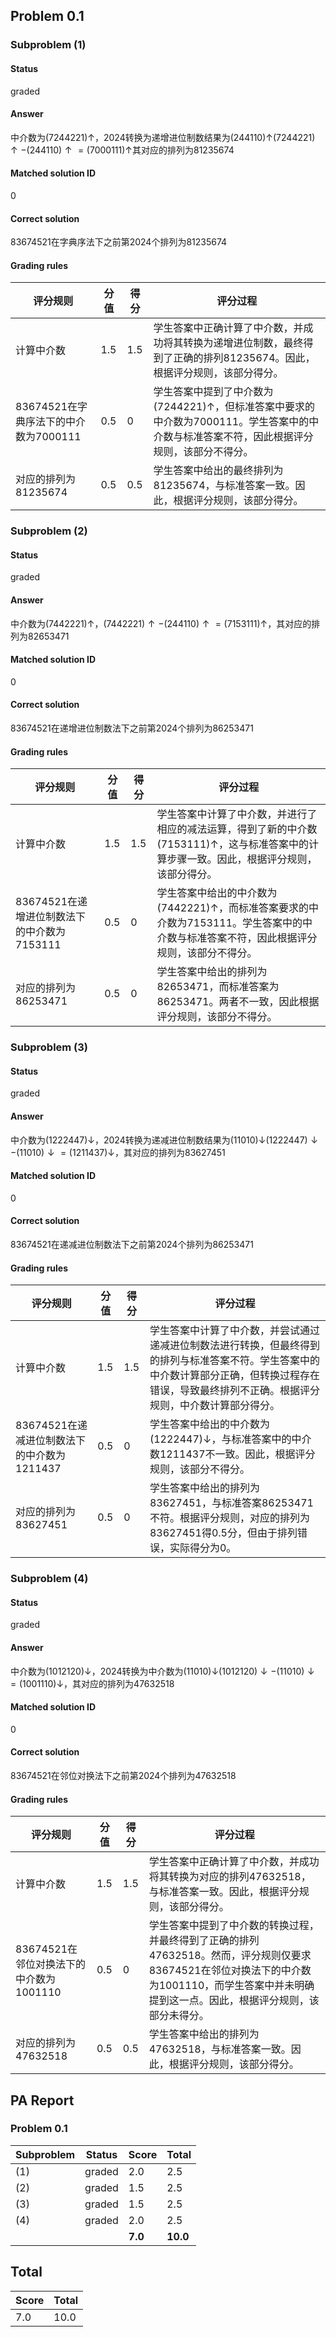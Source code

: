 ## Problem 0.1
### Subproblem (1)
#### Status
graded
#### Answer
中介数为$(7244221)\uparrow$，2024转换为递增进位制数结果为$(244110)\uparrow$$(7244221)\uparrow-(244110)\uparrow=(7000111)\uparrow$其对应的排列为81235674
#### Matched solution ID
0
#### Correct solution
83674521在字典序法下之前第2024个排列为81235674
#### Grading rules
| 评分规则 | 分值 | 得分 | 评分过程 |
| --- | --- | --- | --- |
| 计算中介数 | 1.5 | 1.5 | 学生答案中正确计算了中介数，并成功将其转换为递增进位制数，最终得到了正确的排列81235674。因此，根据评分规则，该部分得分。 |
| 83674521在字典序法下的中介数为7000111 | 0.5 | 0 | 学生答案中提到了中介数为$(7244221)\uparrow$，但标准答案中要求的中介数为7000111。学生答案中的中介数与标准答案不符，因此根据评分规则，该部分不得分。 |
| 对应的排列为81235674 | 0.5 | 0.5 | 学生答案中给出的最终排列为81235674，与标准答案一致。因此，根据评分规则，该部分得分。 |


### Subproblem (2)
#### Status
graded
#### Answer
中介数为$(7442221)\uparrow$，$(7442221)\uparrow-(244110)\uparrow=(7153111)\uparrow$，其对应的排列为82653471
#### Matched solution ID
0
#### Correct solution
83674521在递增进位制数法下之前第2024个排列为86253471
#### Grading rules
| 评分规则 | 分值 | 得分 | 评分过程 |
| --- | --- | --- | --- |
| 计算中介数 | 1.5 | 1.5 | 学生答案中计算了中介数，并进行了相应的减法运算，得到了新的中介数$(7153111)\uparrow$，这与标准答案中的计算步骤一致。因此，根据评分规则，该部分得分。 |
| 83674521在递增进位制数法下的中介数为7153111 | 0.5 | 0 | 学生答案中给出的中介数为$(7442221)\uparrow$，而标准答案要求的中介数为7153111。学生答案中的中介数与标准答案不符，因此根据评分规则，该部分不得分。 |
| 对应的排列为86253471 | 0.5 | 0 | 学生答案中给出的排列为82653471，而标准答案为86253471。两者不一致，因此根据评分规则，该部分不得分。 |


### Subproblem (3)
#### Status
graded
#### Answer
中介数为$(1222447)\downarrow$，2024转换为递减进位制数结果为$(11010)\downarrow$$(1222447)\downarrow-(11010)\downarrow=(1211437)\downarrow$，其对应的排列为83627451
#### Matched solution ID
0
#### Correct solution
83674521在递减进位制数法下之前第2024个排列为86253471
#### Grading rules
| 评分规则 | 分值 | 得分 | 评分过程 |
| --- | --- | --- | --- |
| 计算中介数 | 1.5 | 1.5 | 学生答案中计算了中介数，并尝试通过递减进位制数法进行转换，但最终得到的排列与标准答案不符。学生答案中的中介数计算部分正确，但转换过程存在错误，导致最终排列不正确。根据评分规则，中介数计算部分得分。 |
| 83674521在递减进位制数法下的中介数为1211437 | 0.5 | 0 | 学生答案中给出的中介数为$(1222447)\downarrow$，与标准答案中的中介数1211437不一致。因此，根据评分规则，该部分不得分。 |
| 对应的排列为83627451 | 0.5 | 0 | 学生答案中给出的排列为83627451，与标准答案86253471不符。根据评分规则，对应的排列为83627451得0.5分，但由于排列错误，实际得分为0。 |


### Subproblem (4)
#### Status
graded
#### Answer
中介数为$(1012120)\downarrow$，2024转换为中介数为$(11010)\downarrow$$(1012120)\downarrow-(11010)\downarrow=(1001110)\downarrow$，其对应的排列为47632518
#### Matched solution ID
0
#### Correct solution
83674521在邻位对换法下之前第2024个排列为47632518
#### Grading rules
| 评分规则 | 分值 | 得分 | 评分过程 |
| --- | --- | --- | --- |
| 计算中介数 | 1.5 | 1.5 | 学生答案中正确计算了中介数，并成功将其转换为对应的排列47632518，与标准答案一致。因此，根据评分规则，该部分得分。 |
| 83674521在邻位对换法下的中介数为1001110 | 0.5 | 0 | 学生答案中提到了中介数的转换过程，并最终得到了正确的排列47632518。然而，评分规则仅要求83674521在邻位对换法下的中介数为1001110，而学生答案中并未明确提到这一点。因此，根据评分规则，该部分未得分。 |
| 对应的排列为47632518 | 0.5 | 0.5 | 学生答案中给出的排列为47632518，与标准答案一致。因此，根据评分规则，该部分得分。 |


## PA Report
### Problem 0.1
| Subproblem | Status | Score | Total |
| --- | --- | --- | --- |
| (1) | graded | 2.0 | 2.5 |
| (2) | graded | 1.5 | 2.5 |
| (3) | graded | 1.5 | 2.5 |
| (4) | graded | 2.0 | 2.5 |
| | | **7.0** | **10.0** |
## Total
| Score | Total |
| --- | --- |
| 7.0 | 10.0 |
